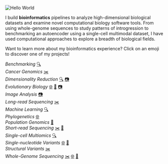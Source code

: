 ![Hello World](https://github.com/kbfeldmann/kbfeldmann/assets/47021794/d4c5460a-c4e3-472c-bbe4-3e4149c5c77f)

I build **bioinformatics** pipelines to analyze high-dimensional biological datasets and examine novel computational biology software tools. From using whole-genome sequences to study patterns of introgression to benchmarking an autoencoder using a single-cell multimodal dataset, I have used computational approaches to explore a breadth of biological fields.

Want to learn more about my bioinformatics experience? Click on an emoji to discover one of my projects!

*Benchmarking* [🔍](https://github.com/kbfeldmann/benchmark-autoencoder)  
*Cancer Genomics* [✂️](https://github.com/kbfeldmann/cancer-structural-variants)  
*Dimensionality Reduction* [🔍](https://github.com/kbfeldmann/benchmark-autoencoder) [📷](https://github.com/kbfeldmann/plumage-photography)  
*Evolutionary Biology* [🌐](https://github.com/kbfeldmann/SARS2-mut-fitness) [🐥](https://github.com/kbfeldmann/whole-genome-introgression) [📷](https://github.com/kbfeldmann/plumage-photography)  
*Image Analysis* [📷](https://github.com/kbfeldmann/plumage-photography)  
*Long-read Sequencing* [✂️](https://github.com/kbfeldmann/cancer-structural-variants)  
*Machine Learning* [🔍](https://github.com/kbfeldmann/benchmark-autoencoder)  
*Phylogenetics* [🌐](https://github.com/kbfeldmann/SARS2-mut-fitness)  
*Population Genomics* [🐥](https://github.com/kbfeldmann/whole-genome-introgression)  
*Short-read Sequencing* [✂️](https://github.com/kbfeldmann/cancer-structural-variants) [🐥](https://github.com/kbfeldmann/whole-genome-introgression)  
*Single-cell Multiomics* [🔍](https://github.com/kbfeldmann/benchmark-autoencoder)  
*Single-nucleotide Variants* [🌐](https://github.com/kbfeldmann/SARS2-mut-fitness) [🐥](https://github.com/kbfeldmann/whole-genome-introgression)  
*Structural Variants* [✂️](https://github.com/kbfeldmann/cancer-structural-variants)  
*Whole-Genome Sequencing* [✂️](https://github.com/kbfeldmann/cancer-structural-variants) [🌐](https://github.com/kbfeldmann/SARS2-mut-fitness) [🐥](https://github.com/kbfeldmann/whole-genome-introgression)
